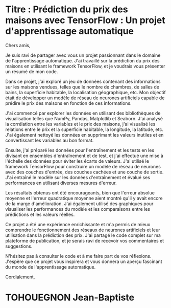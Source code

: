 # Titre : Prédiction du prix des maisons avec TensorFlow : Un projet d'apprentissage automatique

Chers amis,

Je suis ravi de partager avec vous un projet passionnant dans le domaine de l'apprentissage automatique. J'ai travaillé sur la prédiction du prix des maisons en utilisant le framework TensorFlow, et je voudrais vous présenter un résumé de mon code.

Dans ce projet, j'ai exploré un jeu de données contenant des informations sur les maisons vendues, telles que le nombre de chambres, de salles de bains, la superficie habitable, la localisation géographique, etc. Mon objectif était de développer un modèle de réseau de neurones artificiels capable de prédire le prix des maisons en fonction de ces informations.

J'ai commencé par explorer les données en utilisant des bibliothèques de visualisation telles que NumPy, Pandas, Matplotlib et Seaborn. J'ai analysé la corrélation entre les variables et le prix des maisons, j'ai visualisé les relations entre le prix et la superficie habitable, la longitude, la latitude, etc. J'ai également nettoyé les données en supprimant les valeurs inutiles et en convertissant les variables au bon format.

Ensuite, j'ai préparé les données pour l'entraînement et les tests en les divisant en ensembles d'entraînement et de test, et j'ai effectué une mise à l'échelle des données pour éviter les écarts de valeurs. J'ai utilisé le framework TensorFlow pour construire un modèle de réseau de neurones avec des couches d'entrée, des couches cachées et une couche de sortie. J'ai entraîné le modèle sur les données d'entraînement et évalué ses performances en utilisant diverses mesures d'erreur.

Les résultats obtenus ont été encourageants, bien que l'erreur absolue moyenne et l'erreur quadratique moyenne aient montré qu'il y avait encore de la marge d'amélioration. J'ai également utilisé des graphiques pour visualiser les performances du modèle et les comparaisons entre les prédictions et les valeurs réelles.

Ce projet a été une expérience enrichissante et m'a permis de mieux comprendre le fonctionnement des réseaux de neurones artificiels et leur utilisation dans la prédiction des prix. J'ai partagé le code complet sur ma plateforme de publication, et je serais ravi de recevoir vos commentaires et suggestions.

N'hésitez pas à consulter le code et à me faire part de vos réflexions. J'espère que ce projet vous inspirera et vous donnera un aperçu fascinant du monde de l'apprentissage automatique.

Cordialement,
# TOHOUEGNON Jean-Baptiste
